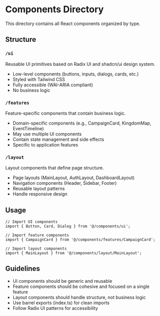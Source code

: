 # Components Directory

This directory contains all React components organized by type.

## Structure

### `/ui`

Reusable UI primitives based on Radix UI and shadcn/ui design system.

- Low-level components (buttons, inputs, dialogs, cards, etc.)
- Styled with Tailwind CSS
- Fully accessible (WAI-ARIA compliant)
- No business logic

### `/features`

Feature-specific components that contain business logic.

- Domain-specific components (e.g., CampaignCard, KingdomMap, EventTimeline)
- May use multiple UI components
- Contain state management and side effects
- Specific to application features

### `/layout`

Layout components that define page structure.

- Page layouts (MainLayout, AuthLayout, DashboardLayout)
- Navigation components (Header, Sidebar, Footer)
- Reusable layout patterns
- Handle responsive design

## Usage

```tsx
// Import UI components
import { Button, Card, Dialog } from '@/components/ui';

// Import feature components
import { CampaignCard } from '@/components/features/CampaignCard';

// Import layout components
import { MainLayout } from '@/components/layout/MainLayout';
```

## Guidelines

- UI components should be generic and reusable
- Feature components should be cohesive and focused on a single feature
- Layout components should handle structure, not business logic
- Use barrel exports (index.ts) for clean imports
- Follow Radix UI patterns for accessibility
